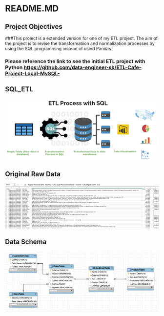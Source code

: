 # README.MD
## Project Objectives
###This project is a extended version for one of my ETL project.  The aim of the project is to revise the transformatiion and normalization processes by using the SQL programming instead of usind Pandas.
### Please reference the link to see the initial ETL project with Python https://github.com/data-engineer-sk/ETL-Cafe-Project-Local-MySQL-
 
## SQL_ETL
![ETL in SQL Process](https://github.com/data-engineer-sk/SQL_ETL/blob/main/SQL-ETL.png) 

## Original Raw Data
![Raw Data](https://github.com/data-engineer-sk/SQL_ETL/blob/main/OriginalRawData.png) 

## Data Schema
![ETL Data Schema](https://github.com/data-engineer-sk/SQL_ETL/blob/main/Schema.png) 
